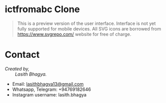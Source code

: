 # ictfromabc Clone
> This is a preview version of the user interface.
> Interface is not yet fully supported for mobile devices.
> All SVG icons are borrowed from https://www.svgrepo.com/ website for free of charge.

# Contact
<i>Created by,<br> &emsp;&emsp; Lasith Bhagya.</i><br>
* Email: lasithbhagya13@gmail.com<br>
* Whatsapp, Telegram: +94769182646<br>
* Instagram username: lasith.bhagya
